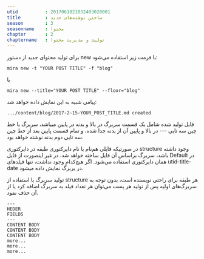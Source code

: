 ```yaml
---
utid          : 2017061021032403020001
title         : ساختن نوشته‌های جدید
season        : 3
seasonname    : محتوا
chapter       : 2
chaptername   : تولید و مدیریت محتوا
---
```



<p>برای تولید محتوای جدید از دستور new با فرمت زیر استفاده می‌شود:</p>

<pre><code>mira new -t "YOUR POST TITLE" -f "blog"
</code></pre>

<p>یا</p>

<pre><code>mira new --title="YOUR POST TITLE" --floor="blog"
</code></pre>

<p>پیامی شبیه به این نمایش داده خواهد شد:</p>

<pre><code>.../content/blog/2017-2-15-YOUR_POST_TITLE.md created
</code></pre>

<p>فایل تولید شده شامل یک قسمت سربرگ در بالا و بدنه در پایین میباشد، سربرگ با خط چین سه تایی --- در بالا و پایین آن از بدنه جدا شده، و تمام قسمت پایین بعد از خط چین سه تایی دوم بدنه نوشته خواهد بود.</p>

<p>در صورتیکه فایلی هم‌نام با نام دایرکتوری طبقه در دایرکتوری structure وجود داشته باشد، سربرگ براساس آن فایل ساخته خواهد شد، در غیر اینصورت از فایل Default در همان دایرکتوری استفاده می‌شود. اگر هیچ‌کدام وجود نداشت، تنها فیلدهای utid-title-date در یربرگ نمایش داده میشود.</p>

<p>تولید سربرگ با استفاده از structure هر طبقه برای راحتی نویسنده است، بدون توجه به سربرگ‌های اولیه پس از تولید هر پست می‌توان هر تعداد فیلد به سربرگ اضافه کرد یا از آن حذف نمود.</p>

<pre><code>---
HEDER
FIELDS
---
CONTENT BODY
CONTENT BODY
CONTENT BODY
more...
more...
more...
</code></pre>


